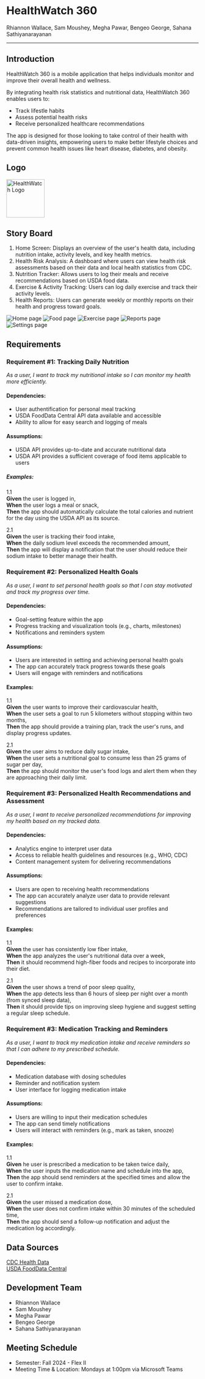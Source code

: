 # HealthWatch 360

Rhiannon Wallace, Sam Moushey, Megha Pawar, Bengeo George, Sahana Sathiyanarayanan

<hr>

## Introduction

HealthWatch 360 is a mobile application that helps individuals monitor and improve their overall health and wellness.  

By integrating health risk statistics and nutritional data, HealthWatch 360 enables users to:
* Track lifestle habits
* Assess potential health risks
* Receive personalized healthcare recommendations
  
The app is designed for those looking to take control of their health with data-driven insights, empowering users to make better lifestyle choices and prevent common health issues like heart disease, diabetes, and obesity. 

## Logo
<img src="healthcare.png" alt="HealthWatch Logo" width="100" height="100">

## Story Board

1. Home Screen: Displays an overview of the user's health data, including nutrition intake, activity levels, and key health metrics. 
2. Health Risk Analysis: A dashboard where users can view health risk assessments based on their data and local health statistics from CDC. 
3. Nutrition Tracker: Allows users to log their meals and receive recommendations based on USDA food data. 
4. Exercise & Activity Tracking: Users can log daily exercise and track their activity levels. 
5. Health Reports: Users can generate weekly or monthly reports on their health and progress toward goals. 

<img src="Home.png" alt="Home page"> <img src="Nutrition.png" alt="Food page"> <img src="Activities.png" alt="Exercise page"> <img src="Reports.png" alt="Reports page"> <img src="Settings.png" alt="Settings page">

## Requirements
### Requirement #1: Tracking Daily Nutrition
*As a user, I want to track my nutritional intake so I can monitor my health more efficiently.*

#### Dependencies:
* User authentification for personal meal tracking
* USDA FoodData Central API data available and accessible
* Ability to allow for easy search and logging of meals
  
#### Assumptions:
* USDA API provides up-to-date and accurate nutritional data
* USDA API provides a sufficient coverage of food items applicable to users

##### Examples:
1.1<br/>
**Given** the user is logged in, <br/>
**When** the user logs a meal or snack, <br/>
**Then** the app should automatically calculate the total calories and nutrient for the day using the USDA API as its source.

2.1 <br/>
**Given** the user is tracking their food intake, <br/>
**When** the daily sodium level exceeds the recommended amount, <br/>
**Then** the app will display a notification that the user should reduce their sodium intake to better manage their health.


### Requirement #2: Personalized Health Goals
*As a user, I want to set personal health goals so that I can stay motivated and track my progress over time.*

#### Dependencies:
* Goal-setting feature within the app
* Progress tracking and visualization tools (e.g., charts, milestones)
* Notifications and reminders system

#### Assumptions:
* Users are interested in setting and achieving personal health goals
* The app can accurately track progress towards these goals
* Users will engage with reminders and notifications

#### Examples:
1.1 <br/>
**Given** the user wants to improve their cardiovascular health, <br/>
**When** the user sets a goal to run 5 kilometers without stopping within two months, <br/>
**Then** the app should provide a training plan, track the user's runs, and display progress updates.

2.1 <br/>
**Given** the user aims to reduce daily sugar intake, <br/>
**When** the user sets a nutritional goal to consume less than 25 grams of sugar per day, <br/>
**Then** the app should monitor the user's food logs and alert them when they are approaching their daily limit.


### Requirement #3: Personalized Health Recommendations and Assessment
*As a user, I want to receive personalized recommendations for improving my health based on my tracked data.*

#### Dependencies:
* Analytics engine to interpret user data
* Access to reliable health guidelines and resources (e.g., WHO, CDC)
* Content management system for delivering recommendations

#### Assumptions:
* Users are open to receiving health recommendations
* The app can accurately analyze user data to provide relevant suggestions
* Recommendations are tailored to individual user profiles and preferences

#### Examples:
1.1 <br/>
**Given** the user has consistently low fiber intake, <br/>
**When** the app analyzes the user's nutritional data over a week, <br/>
**Then** it should recommend high-fiber foods and recipes to incorporate into their diet.


2.1 <br/>
**Given** the user shows a trend of poor sleep quality, <br/>
**When** the app detects less than 6 hours of sleep per night over a month (from synced sleep data), <br/>
**Then** it should provide tips on improving sleep hygiene and suggest setting a regular sleep schedule.


### Requirement #3: Medication Tracking and Reminders
*As a user, I want to track my medication intake and receive reminders so that I can adhere to my prescribed schedule.*

#### Dependencies:
* Medication database with dosing schedules
* Reminder and notification system
* User interface for logging medication intake

#### Assumptions:
* Users are willing to input their medication schedules
* The app can send timely notifications
* Users will interact with reminders (e.g., mark as taken, snooze)

#### Examples:
1.1 <br/>
**Given** he user is prescribed a medication to be taken twice daily, <br/>
**When** the user inputs the medication name and schedule into the app, <br/>
**Then** the app should send reminders at the specified times and allow the user to confirm intake.

2.1 <br/>
**Given** the user missed a medication dose, <br/>
**When** the user does not confirm intake within 30 minutes of the scheduled time, <br/>
**Then** the app should send a follow-up notification and adjust the medication log accordingly.


## Data Sources

[CDC Health Data](https://data.cdc.gov/)  
[USDA FoodData Central](https://fdc.nal.usda.gov/download-datasets.html)

## Development Team
- Rhiannon Wallace
- Sam Moushey
- Megha Pawar
- Bengeo George
- Sahana Sathiyanarayanan

## Meeting Schedule
* Semester: Fall 2024 - Flex II
* Meeting Time & Location: Mondays at 1:00pm via Microsoft Teams


